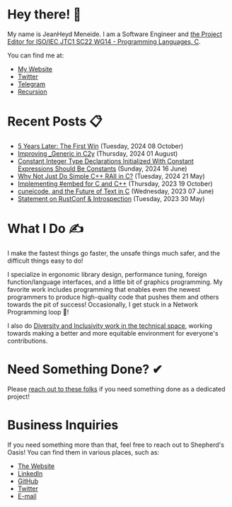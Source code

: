 # Hey there! 🎉

My name is JeanHeyd Meneide. I am a Software Engineer and [the Project Editor for ISO/IEC JTC1 SC22 WG14 - Programming Languages, C](http://www.open-std.org/jtc1/sc22/wg14/www/contacts).

You can find me at:

- [My Website](https://thephd.dev)
- [Twitter](https://twitter.com/__phantomderp)
- [Telegram](https://t.me/thephantomderp)
- [Recursion](https://github.com/ThePhD)
<!-- Gone! - [LinkedIn](https://www.linkedin.com/in/thephd)-->




# Recent Posts 📋

<!-- BLOG-POST-LIST:START -->
- [5 Years Later: The First Win](https://thephd.dev/5-years-later-the-first-big-unicode-win-omg-yay) (Tuesday, 2024 08 October)
- [Improving _Generic in C2y](https://thephd.dev/improving-_generic-in-c2y) (Thursday, 2024 01 August)
- [Constant Integer Type Declarations Initialized With Constant Expressions Should Be Constants](https://thephd.dev/constant-integers-are-actually-constant-wow-finally-someones-writing-the-goddamn-paper-%F0%9F%99%84) (Sunday, 2024 16 June)
- [Why Not Just Do Simple C++ RAII in C?](https://thephd.dev/just-put-raii-in-c-bro-please-bro-just-one-more-destructor-bro-cmon-im-good-for-it) (Tuesday, 2024 21 May)
- [Implementing #embed for C and C++](https://thephd.dev/implementing-embed-c-and-c++) (Thursday, 2023 19 October)
- [cuneicode, and the Future of Text in C](https://thephd.dev/cuneicode-and-the-future-of-text-in-c) (Wednesday, 2023 07 June)
- [Statement on RustConf &amp; Introspection](https://soasis.org/posts/statement-on-rustconf-compile-time-introspection/) (Tuesday, 2023 30 May)

<!-- BLOG-POST-LIST:END -->




# What I Do ✍

I make the fastest things go faster, the unsafe things much safer, and the difficult things easy to do!

I specialize in ergonomic library design, performance tuning, foreign function/language interfaces, and a little bit of graphics programming. My favorite work includes programming that enables even the newest programmers to produce high-quality code that pushes them and others towards the pit of success! Occasionally, I get stuck in a Network Programming loop 💫!

I also do [Diversity and Inclusivity work in the technical space](https://www.youtube.com/watch?v=vaLKm9FE8oo), working towards making a better and more equitable environment for everyone's contributions.




# Need Something Done? ✔

Please [reach out to these folks](https://soasis.org/contact/opensource/) if you need something done as a dedicated project!




# Business Inquiries

If you need something more than that, feel free to reach out to Shepherd's Oasis! You can find them in various places, such as:

- [The Website](https://soasis.org)
- [LinkedIn](https://www.linkedin.com/company/shepherdsoasis/)
- [GitHub](https://github.com/soasis)
- [Twitter](https://twitter.com/ShepherdsOasis)
- [E-mail](mailto:inquiries@soasis.org)
